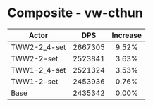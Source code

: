 # Composite - vw-cthun
| Actor | DPS | Increase |
|---|:---:|:---:|
|TWW2-2_4-set|2667305|9.52%|
|TWW2-2-set|2523841|3.63%|
|TWW1-2_4-set|2521324|3.53%|
|TWW1-2-set|2453936|0.76%|
|Base|2435342|0.00%|
